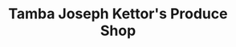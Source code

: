 ---
title: "Tamba Joseph Kettor's Produce Shop"
url: /koindu/tamba-joseph-kettors-produce-shop/
shop: Hofladen
---